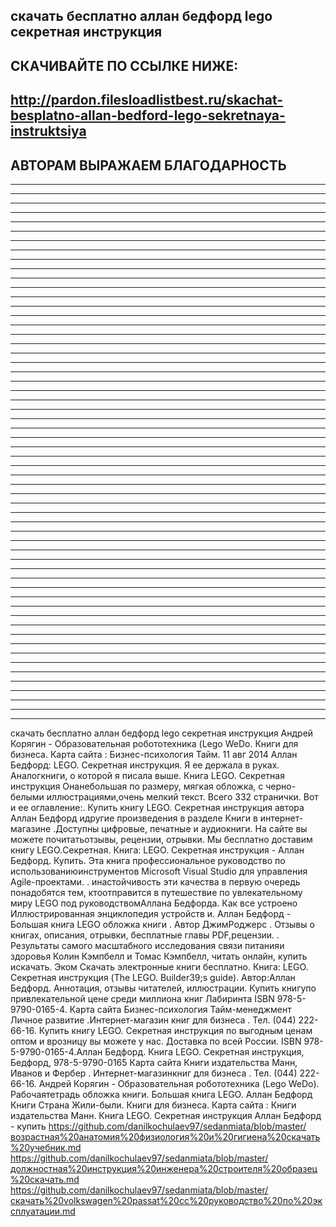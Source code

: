 скачать бесплатно аллан бедфорд lego секретная инструкция
--------------------------------------------------
СКАЧИВАЙТЕ ПО ССЫЛКЕ НИЖЕ:
--------------------------------------------------
http://pardon.filesloadlistbest.ru/skachat-besplatno-allan-bedford-lego-sekretnaya-instruktsiya
--------------------------------------------------
АВТОРАМ ВЫРАЖАЕМ БЛАГОДАРНОСТЬ
--------------------------------------------------
--------------------------------------------------
--------------------------------------------------
--------------------------------------------------
--------------------------------------------------
--------------------------------------------------
--------------------------------------------------
--------------------------------------------------
--------------------------------------------------
--------------------------------------------------
--------------------------------------------------
--------------------------------------------------
--------------------------------------------------
--------------------------------------------------
--------------------------------------------------
--------------------------------------------------
--------------------------------------------------
--------------------------------------------------
--------------------------------------------------
--------------------------------------------------
--------------------------------------------------
--------------------------------------------------
--------------------------------------------------
--------------------------------------------------
--------------------------------------------------
--------------------------------------------------
--------------------------------------------------
--------------------------------------------------
--------------------------------------------------
--------------------------------------------------
--------------------------------------------------
--------------------------------------------------
--------------------------------------------------
--------------------------------------------------
--------------------------------------------------
--------------------------------------------------
--------------------------------------------------
--------------------------------------------------
--------------------------------------------------
--------------------------------------------------
--------------------------------------------------
--------------------------------------------------
--------------------------------------------------
--------------------------------------------------
--------------------------------------------------
--------------------------------------------------
--------------------------------------------------
--------------------------------------------------
--------------------------------------------------
--------------------------------------------------
--------------------------------------------------
--------------------------------------------------
--------------------------------------------------
--------------------------------------------------
--------------------------------------------------
--------------------------------------------------
--------------------------------------------------
--------------------------------------------------
--------------------------------------------------
скачать бесплатно аллан бедфорд lego секретная инструкция Андрей Корягин - Образовательная робототехника (Lego WeDo. Книги для бизнеса. Карта сайта : Бизнес-психология  Тайм. 11 авг 2014  Аллан Бедфорд: LEGO. Секретная инструкция. Я ее держала в руках. Аналогкниги, о которой я писала выше. Книга LEGO. Секретная инструкция Онанебольшая по размеру, мягкая обложка, с черно-белыми иллюстрациями,очень мелкий текст. Всего 332 странички. Вот и ее оглавление:. Купить книгу LEGO. Секретная инструкция автора Аллан Бедфорд идругие произведения в разделе Книги в интернет-магазине .Доступны цифровые, печатные и аудиокниги. На сайте вы можете почитатьотзывы, рецензии, отрывки. Мы бесплатно доставим книгу LEGO.Секретная. Книга: LEGO. Секретная инструкция - Аллан Бедфорд. Купить. Эта книга  профессиональное руководство по использованиюинструментов Microsoft Visual Studio для управления Agile-проектами. . инастойчивость  эти качества в первую очередь понадобятся тем, ктоотправится в путешествие по увлекательному миру LEGO под руководствомАллана Бедфорда. Как все устроено Иллюстрированная энциклопедия устройств и. Аллан Бедфорд - Большая книга LEGO обложка книги . Автор ДжимРоджерс . Отзывы о книгах, описания, отрывки, бесплатные главы PDF,рецензии. . Результаты самого масштабного исследования связи питанияи здоровья  Колин Кэмпбелл и Томас Кэмпбелл, читать онлайн, купить искачать. Эком  Скачать электронные книги бесплатно. Книга: LEGO. Секретная инструкция (The LEGO. Builder39;s guide). Автор:Аллан Бедфорд. Аннотация, отзывы читателей, иллюстрации. Купить книгупо привлекательной цене среди миллиона книг Лабиринта  ISBN 978-5-9790-0165-4. Карта сайта Бизнес-психология  Тайм-менеджмент  Личное развитие .Интернет-магазин книг для бизнеса . Тел. (044) 222-66-16. Купить книгу LEGO. Секретная инструкция по выгодным ценам оптом и врозницу вы можете у нас. Доставка по всей России. ISBN 978-5-9790-0165-4.Аллан Бедфорд. Книга LEGO. Секретная инструкция, Бедфорд, 978-5-9790-0165
Карта сайта Книги издательства Манн, Иванов и Фербер . Интернет-магазинкниг для бизнеса . Тел. (044) 222-66-16. Андрей Корягин - Образовательная робототехника (Lego WeDo). Рабочаятетрадь обложка книги. Большая книга LEGO. Аллан Бедфорд  Книги  Страна Жили-были. Книги для бизнеса. Карта сайта : Книги издательства Манн. Книга LEGO. Секретная инструкция Аллан Бедфорд - купить
https://github.com/danilkochulaev97/sedanmiata/blob/master/возрастная%20анатомия%20физиология%20и%20гигиена%20скачать%20учебник.md
https://github.com/danilkochulaev97/sedanmiata/blob/master/должностная%20инструкция%20инженера%20строителя%20образец%20скачать.md
https://github.com/danilkochulaev97/sedanmiata/blob/master/скачать%20volkswagen%20passat%20cc%20руководство%20по%20эксплуатации.md